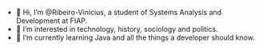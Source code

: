 - 👋 Hi, I’m @Ribeiro-Vinicius, a student of Systems Analysis and Development at FIAP.
- 👀 I’m interested in technology, history, sociology and politics.
- 🌱 I’m currently learning Java and all the things a developer should know.

<!---
Ribeiro-Vinicius/Ribeiro-Vinicius is a ✨ special ✨ repository because its `README.md` (this file) appears on your GitHub profile.
You can click the Preview link to take a look at your changes.
--->
